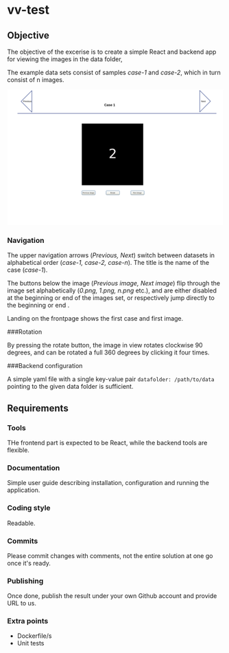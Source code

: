 # vv-test

## Objective

The objective of the excerise is to create a simple React and backend app for viewing the images in the data folder,

The example data sets consist of samples *case-1* and *case-2*, which in turn consist of n images.

![image wireframe](./wireframe.png)

### Navigation
The upper navigation arrows (*Previous, Next*) switch between datasets in alphabetical order (*case-1, case-2, case-n*). The title is the name of the case (*case-1*).

The buttons below the image (*Previous image, Next image*) flip through the image set alphabetically (*0.png, 1.png, n.png* etc.), and are either disabled at the beginning or end of the images set, or respectively jump directly to the beginning or end .

Landing on the frontpage shows the first case and first image.

###Rotation

By pressing the rotate button, the image in view rotates clockwise 90 degrees, and can be rotated a full 360 degrees by clicking it four times.

###Backend configuration

A simple yaml file with a single key-value pair ```datafolder: /path/to/data``` pointing to the given data folder is sufficient.




## Requirements
### Tools

THe frontend part is expected to be React, while the backend tools are flexible.

### Documentation

Simple user guide describing installation, configuration and running the application. 

### Coding style

Readable.

### Commits

Please commit changes with comments, not the entire solution at one go once it's ready.

### Publishing

Once done, publish the result under your own Github account and provide URL to us. 


### Extra points
- Dockerfile/s
- Unit tests



